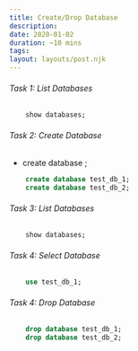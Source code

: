```yaml
---
title: Create/Drop Database
description: 
date: 2020-01-02
duration: ~10 mins
tags:
layout: layouts/post.njk
---
```



###### Task 1: List Databases

``` sql
    show databases;
```

###### Task 2: Create Database

- create database <databasename>;

```sql
    create database test_db_1;
    create database test_db_2;
```

###### Task 3: List Databases

```sql
    show databases;
```

###### Task 4: Select Database

```sql
    use test_db_1;
```

###### Task 4: Drop Database

```sql
    drop database test_db_1;
    drop database test_db_2;
```